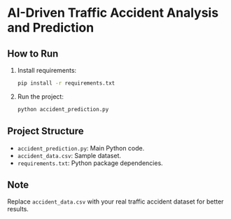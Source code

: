 # AI-Driven Traffic Accident Analysis and Prediction

## How to Run
1. Install requirements:
    ```bash
    pip install -r requirements.txt
    ```
2. Run the project:
    ```bash
    python accident_prediction.py
    ```

## Project Structure
- `accident_prediction.py`: Main Python code.
- `accident_data.csv`: Sample dataset.
- `requirements.txt`: Python package dependencies.

## Note
Replace `accident_data.csv` with your real traffic accident dataset for better results.
